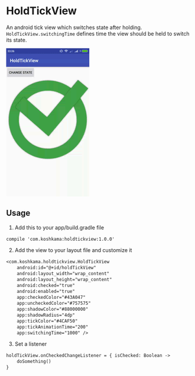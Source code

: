 # HoldTickView
An android tick view which switches state after holding.
`HoldTickView.switchingTime` defines time the view should be held
to switch its state.

![Example](resources/holdtickview-example.gif)

## Usage
1. Add this to your app/build.gradle file
```
compile 'com.koshkama:holdtickview:1.0.0'
```

2. Add the view to your layout file and customize it
```
<com.koshkama.holdtickview.HoldTickView
    android:id="@+id/holdTickView"
    android:layout_width="wrap_content"
    android:layout_height="wrap_content"
    android:checked="true"
    android:enabled="true"
    app:checkedColor="#43A047"
    app:uncheckedColor="#757575"
    app:shadowColor="#88000000"
    app:shadowRadius="4dp"
    app:tickColor="#4CAF50"
    app:tickAnimationTime="200"
    app:switchingTime="1000" />
```

3. Set a listener
```
holdTickView.onCheckedChangeListener = { isChecked: Boolean ->
    doSomething()
}
```
